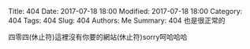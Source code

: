 Title: 404
Date: 2017-07-18 18:00
Modified: 2017-07-18 18:00
Category: 404
Tags: 404
Slug: 404
Authors: Me
Summary: 404 也是很正常的

四零四(休止符)這裡沒有你要的網站(休止符)sorry呵哈哈哈

<div class="entry-content"  itemprop="text">
<div id="dslc-theme-content"><div id="dslc-theme-content-inner"><p><iframe src="http://demo.hiraku.tw/mjcount/#4_0_4_+00_here_haveno_you_haveto_de_website_+00_sorry_haha" width="0" height="0" frameborder="0"></iframe></p>
</div></div>

